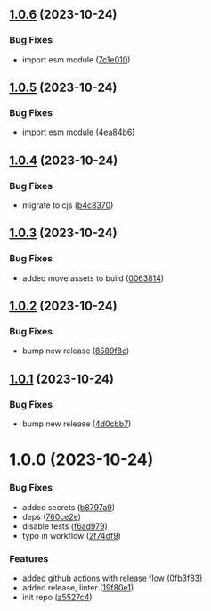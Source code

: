 ## [1.0.6](https://github.com/BrRenat/nx-gcs/compare/v1.0.5...v1.0.6) (2023-10-24)


### Bug Fixes

* import esm module ([7c1e010](https://github.com/BrRenat/nx-gcs/commit/7c1e010f0932707372c910878990c2e9b664a224))

## [1.0.5](https://github.com/BrRenat/nx-gcs/compare/v1.0.4...v1.0.5) (2023-10-24)


### Bug Fixes

* import esm module ([4ea84b6](https://github.com/BrRenat/nx-gcs/commit/4ea84b61c4ea26e74ea389bff06230f17cecf83d))

## [1.0.4](https://github.com/BrRenat/nx-gcs/compare/v1.0.3...v1.0.4) (2023-10-24)


### Bug Fixes

* migrate to cjs ([b4c8370](https://github.com/BrRenat/nx-gcs/commit/b4c8370ea6f8fad97abe3108d89790c49e3d6cd8))

## [1.0.3](https://github.com/BrRenat/nx-gcs/compare/v1.0.2...v1.0.3) (2023-10-24)


### Bug Fixes

* added move assets to build ([0063814](https://github.com/BrRenat/nx-gcs/commit/00638146c0c238e3a9d5deb2f0488cae841ee7a5))

## [1.0.2](https://github.com/BrRenat/nx-gcs/compare/v1.0.1...v1.0.2) (2023-10-24)


### Bug Fixes

* bump new release ([8589f8c](https://github.com/BrRenat/nx-gcs/commit/8589f8c0c8cc78a5603d2d963f30c22649de2567))

## [1.0.1](https://github.com/BrRenat/nx-gcs/compare/v1.0.0...v1.0.1) (2023-10-24)


### Bug Fixes

* bump new release ([4d0cbb7](https://github.com/BrRenat/nx-gcs/commit/4d0cbb7c4c523992fcfd95fad3cf1fc67e515ed9))

# 1.0.0 (2023-10-24)


### Bug Fixes

* added secrets ([b8797a9](https://github.com/BrRenat/nx-gcs/commit/b8797a96c608f68c72edeb959127e76cf4deec8b))
* deps ([760ce2e](https://github.com/BrRenat/nx-gcs/commit/760ce2ebd55d10757c2af54157faa1cf2da1bebf))
* disable tests ([f6ad979](https://github.com/BrRenat/nx-gcs/commit/f6ad97915cc17fdcb379a007ba3d84508eba84b8))
* typo in workflow ([2f74df9](https://github.com/BrRenat/nx-gcs/commit/2f74df9a53b3cb92c35824ce4409d2220ef94d50))


### Features

* added github actions with release flow ([0fb3f83](https://github.com/BrRenat/nx-gcs/commit/0fb3f8301d39a2fa5560fd456e0b72bbfb9de629))
* added release, linter ([19f80e1](https://github.com/BrRenat/nx-gcs/commit/19f80e150f54952def2b30fcc643e7205556da21))
* init repo ([a5527c4](https://github.com/BrRenat/nx-gcs/commit/a5527c4e7df92b67fc9dbb36999614913a7c4dfb))

